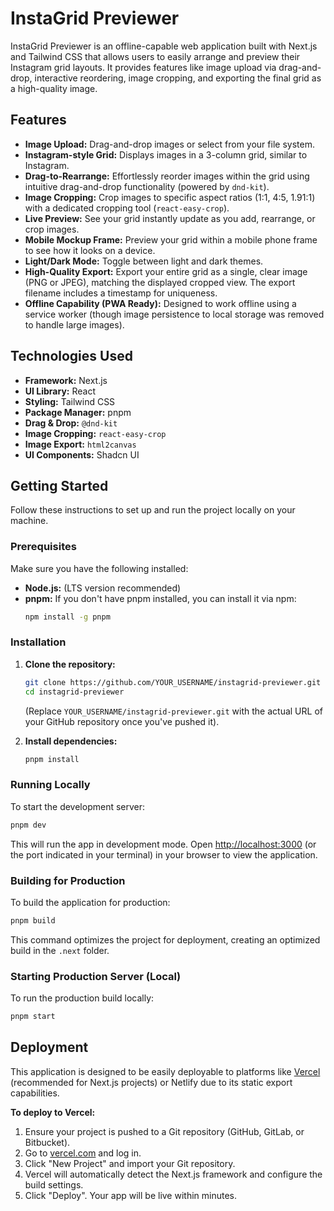 # InstaGrid Previewer

InstaGrid Previewer is an offline-capable web application built with Next.js and Tailwind CSS that allows users to easily arrange and preview their Instagram grid layouts. It provides features like image upload via drag-and-drop, interactive reordering, image cropping, and exporting the final grid as a high-quality image.

## Features

- **Image Upload:** Drag-and-drop images or select from your file system.
- **Instagram-style Grid:** Displays images in a 3-column grid, similar to Instagram.
- **Drag-to-Rearrange:** Effortlessly reorder images within the grid using intuitive drag-and-drop functionality (powered by `dnd-kit`).
- **Image Cropping:** Crop images to specific aspect ratios (1:1, 4:5, 1.91:1) with a dedicated cropping tool (`react-easy-crop`).
- **Live Preview:** See your grid instantly update as you add, rearrange, or crop images.
- **Mobile Mockup Frame:** Preview your grid within a mobile phone frame to see how it looks on a device.
- **Light/Dark Mode:** Toggle between light and dark themes.
- **High-Quality Export:** Export your entire grid as a single, clear image (PNG or JPEG), matching the displayed cropped view. The export filename includes a timestamp for uniqueness.
- **Offline Capability (PWA Ready):** Designed to work offline using a service worker (though image persistence to local storage was removed to handle large images).

## Technologies Used

- **Framework:** Next.js
- **UI Library:** React
- **Styling:** Tailwind CSS
- **Package Manager:** pnpm
- **Drag & Drop:** `@dnd-kit`
- **Image Cropping:** `react-easy-crop`
- **Image Export:** `html2canvas`
- **UI Components:** Shadcn UI

## Getting Started

Follow these instructions to set up and run the project locally on your machine.

### Prerequisites

Make sure you have the following installed:

- **Node.js:** (LTS version recommended)
- **pnpm:** If you don't have pnpm installed, you can install it via npm:
  ```bash
  npm install -g pnpm
  ```

### Installation

1.  **Clone the repository:**

    ```bash
    git clone https://github.com/YOUR_USERNAME/instagrid-previewer.git
    cd instagrid-previewer
    ```

    (Replace `YOUR_USERNAME/instagrid-previewer.git` with the actual URL of your GitHub repository once you've pushed it).

2.  **Install dependencies:**
    ```bash
    pnpm install
    ```

### Running Locally

To start the development server:

```bash
pnpm dev
```

This will run the app in development mode. Open [http://localhost:3000](http://localhost:3000) (or the port indicated in your terminal) in your browser to view the application.

### Building for Production

To build the application for production:

```bash
pnpm build
```

This command optimizes the project for deployment, creating an optimized build in the `.next` folder.

### Starting Production Server (Local)

To run the production build locally:

```bash
pnpm start
```

## Deployment

This application is designed to be easily deployable to platforms like [Vercel](https://vercel.com/) (recommended for Next.js projects) or Netlify due to its static export capabilities.

**To deploy to Vercel:**

1.  Ensure your project is pushed to a Git repository (GitHub, GitLab, or Bitbucket).
2.  Go to [vercel.com](https://vercel.com/) and log in.
3.  Click "New Project" and import your Git repository.
4.  Vercel will automatically detect the Next.js framework and configure the build settings.
5.  Click "Deploy". Your app will be live within minutes.
